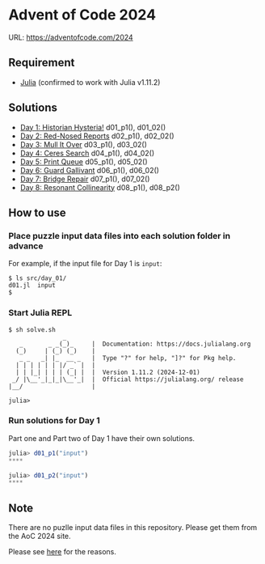 # Advent of Code 2024

URL: https://adventofcode.com/2024

## Requirement

* [Julia](https://julialang.org/) (confirmed to work with Julia v1.11.2)

## Solutions

* [Day 1: Historian Hysteria!](./src/day_01) d01_p1(), d01_02()
* [Day 2: Red-Nosed Reports](./src/day_02) d02_p1(), d02_02()
* [Day 3: Mull It Over](./src/day_03) d03_p1(), d03_02()
* [Day 4: Ceres Search](./src/day_04) d04_p1(), d04_02()
* [Day 5: Print Queue](./src/day_05) d05_p1(), d05_02()
* [Day 6: Guard Gallivant](./src/day_06) d06_p1(), d06_02()
* [Day 7: Bridge Repair](./src/day_07) d07_p1(), d07_02()
* [Day 8: Resonant Collinearity](./src/day_08/) d08_p1(), d08_p2()
<!--
* [Day 9: ](./src/day_09/)
* [Day 10: ](./src/day_10/)
* [Day 11: ](./src/day_11/)
* [Day 12: ](./src/day_12/)
* [Day 13: ](./src/day_13/)
* [Day 14: ](./src/day_14/)
* [Day 15: ](./src/day_15/)
* [Day 16: ](./src/day_16/)
* [Day 17: ](./src/day_17/)
* [Day 18: ](./src/day_18/)
* [Day 19: ](./src/day_19/)
* [Day 20: ](./src/day_20/)
* [Day 21: ](./src/day_21/)
* [Day 22: ](./src/day_22/)
* [Day 23: ](./src/day_23/)
* [Day 24: ](./src/day_24/)
* [Day 25: ](./src/day_25/)
-->

## How to use

### Place puzzle input data files into each solution folder in advance

For example, if the input file for Day 1 is `input`:

```console
$ ls src/day_01/
d01.jl  input
$
```

### Start Julia REPL

```console
$ sh solve.sh
               _
   _       _ _(_)_     |  Documentation: https://docs.julialang.org
  (_)     | (_) (_)    |
   _ _   _| |_  __ _   |  Type "?" for help, "]?" for Pkg help.
  | | | | | | |/ _` |  |
  | | |_| | | | (_| |  |  Version 1.11.2 (2024-12-01)
 _/ |\__'_|_|_|\__'_|  |  Official https://julialang.org/ release
|__/                   |

julia>
```

### Run solutions for Day 1

Part one and Part two of Day 1 have their own solutions.

```julia
julia> d01_p1("input")
****

julia> d01_p2("input")
****
```


## Note

There are no puzlle input data files in this repository.
Please get them from the AoC 2024 site.

Please see [here](https://adventofcode.com/about#faq_copying) for the reasons.
